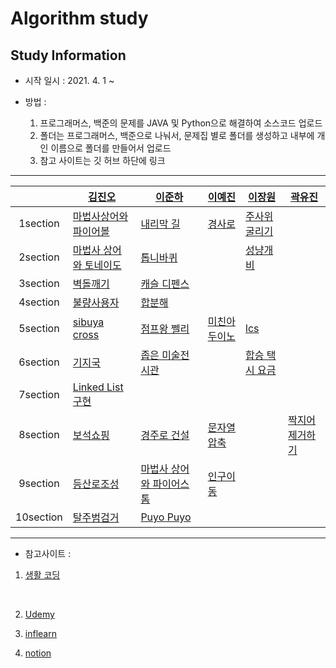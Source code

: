 # Algorithm study

## Study Information


 - 시작 일시 : 2021. 4. 1 ~


 - 방법 : 
   1. 프로그래머스, 백준의 문제를 JAVA 및 Python으로 해결하여 소스코드 업로드
   2. 폴더는 프로그래머스, 백준으로 나눠서, 문제집 별로 폴더를 생성하고 내부에 개인 이름으로 폴더를 만들어서 업로드
   3. 참고 사이트는 깃 허브 하단에 링크


-------------------------

|       | [김진오](https://github.com/Kimjino1996)          | [이준하](https://github.com/JunhaLee)        | [이예진](https://github.com/yejin9989)        |[이장원](https://github.com/jangwon94)| [곽유진](https://github.com/dbelse)        
| :---: | ---------- | -------- | ------- | ------- | ------- |
| 1section |[마법사상어와 파이어볼](https://github.com/Kimjino1996/KNU-CSE-Algorithm/tree/main/baekjoon_Online_judge/1%EC%A3%BC%EC%B0%A8/20056.%EB%A7%88%EB%B2%95%EC%82%AC%EC%83%81%EC%96%B4%EC%99%80%ED%8C%8C%EC%9D%B4%EC%96%B4%EB%B3%BC)  | [내리막 길](https://github.com/Kimjino1996/KNU-CSE-Algorithm/tree/main/baekjoon_Online_judge/1520.%20%EB%82%B4%EB%A6%AC%EB%A7%89%EA%B8%B8)  | [경사로](https://github.com/Kimjino1996/KNU-CSE-Algorithm/tree/main/baekjoon_Online_judge/14890.%EA%B2%BD%EC%82%AC%EB%A1%9C)   | [주사위굴리기](https://github.com/Kimjino1996/KNU-CSE-Algorithm/tree/main/baekjoon_Online_judge/14499.%EC%A3%BC%EC%82%AC%EC%9C%84%20%EA%B5%B4%EB%A6%AC%EA%B8%B0) |  |
| 2section | [마법사 상어와 토네이도](https://github.com/Kimjino1996/KNU-CSE-Algorithm/tree/main/baekjoon_Online_judge/2%EC%A3%BC%EC%B0%A8/20057.%20%EB%A7%88%EB%B2%95%EC%82%AC%EC%83%81%EC%96%B4%EC%99%80%ED%86%A0%EB%84%A4%EC%9D%B4%EB%8F%84) |[톱니바퀴](https://github.com/Kimjino1996/KNU-CSE-Algorithm/tree/main/baekjoon_Online_judge/14891.%ED%86%B1%EB%8B%88%EB%B0%94%ED%80%B4)  || [성냥개비](https://www.acmicpc.net/problem/3687) |
| 3section |[벽돌깨기](https://swexpertacademy.com/main/code/problem/problemDetail.do?contestProbId=AWXRQm6qfL0DFAUo )  |[캐슬 디펜스](https://github.com/Kimjino1996/KNU-CSE-Algorithm/tree/main/baekjoon_Online_judge/3%EC%A3%BC%EC%B0%A8/17135.%20%EC%BA%90%EC%8A%AC%20%EB%94%94%ED%8E%9C%EC%8A%A4)  |  |    |  |
| 4section | [불량사용자](https://github.com/Kimjino1996/KNU-CSE-Algorithm/tree/main/baekjoon_Online_judge/4%EC%A3%BC%EC%B0%A8/2019_Kakao_winter_internship.%EB%B6%88%EB%9F%89%EC%82%AC%EC%9A%A9%EC%9E%90) |[합분해](https://github.com/Kimjino1996/KNU-CSE-Algorithm/tree/main/baekjoon_Online_judge/4%EC%A3%BC%EC%B0%A8/2225.%ED%95%A9%EB%B6%84%ED%95%B4)  |  |    |  |
| 5section | [sibuya cross](https://github.com/Kimjino1996/KNU-CSE-Algorithm/tree/main/baekjoon_Online_judge/5%EC%A3%BC%EC%B0%A8/2021SAP%20Intern%20Test%20sibuya%20crossing) |[점프왕 쩰리](https://github.com/Kimjino1996/KNU-CSE-Algorithm/tree/main/baekjoon_Online_judge/5%EC%A3%BC%EC%B0%A8/16174.%20%EC%A0%90%ED%94%84%EC%99%95%20%EC%A9%B0%EB%A6%AC%20(Large))| [미친아두이노](https://github.com/Kimjino1996/KNU-CSE-Algorithm/tree/main/baekjoon_Online_judge/5%EC%A3%BC%EC%B0%A8/8972.%EB%AF%B8%EC%B9%9C%EC%95%84%EB%91%90%EC%9D%B4%EB%85%B8) |[lcs](https://www.acmicpc.net/problem/9251)    |  |
| 6section | [기지국](https://www.acmicpc.net/problem/2300) |[좁은 미술전시관](https://www.acmicpc.net/problem/10476)|   |[합승 택시 요금](https://programmers.co.kr/learn/courses/30/lessons/72413 )|
| 7section | [Linked List 구현](https://github.com/Kimjino1996/KNU-CSE-Algorithm/tree/main/baekjoon_Online_judge/7%EC%A3%BC%EC%B0%A8/LinkedList%20%EA%B5%AC%ED%98%84) ||   ||  |
| 8section | [보석쇼핑](https://programmers.co.kr/learn/courses/30/lessons/67258) | [경주로 건설](https://programmers.co.kr/learn/courses/30/lessons/67259)  | [문자열압축](https://programmers.co.kr/learn/courses/30/lessons/60057) |  | [짝지어 제거하기](https://programmers.co.kr/learn/courses/30/lessons/12973)  |
| 9section | [등산로조성](https://swexpertacademy.com/main/code/problem/problemDetail.do?contestProbId=AV5PoOKKAPIDFAUq) | [마법사 상어와 파이어스톰](https://www.acmicpc.net/problem/20058) | [인구이동](https://www.acmicpc.net/problem/16234) |  |  |
| 10section |[탈주범검거](https://swexpertacademy.com/main/code/problem/problemDetail.do?contestProbId=AV5PpLlKAQ4DFAUq) |[Puyo Puyo](https://www.acmicpc.net/problem/11559) | |  |  |

------------------------


 - 참고사이트 :

  1. [생활 코딩](https://opentutorials.org/course/1)


​    

  2. [Udemy](https://www.udemy.com/)

  3. [inflearn](https://www.inflearn.com/)

  4. [notion](https://www.notion.so/milkymoon/4932a7cbccfb424699f88db1197d01bc)
